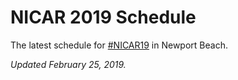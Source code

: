 # NICAR 2019 Schedule
The latest schedule for [#NICAR19](https://twitter.com/hashtag/NICAR19?src=hash) in Newport Beach.

*Updated February 25, 2019.*

